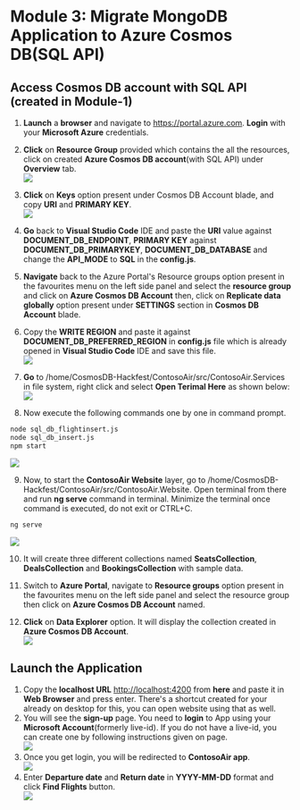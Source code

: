 # Module 3: Migrate MongoDB Application to Azure Cosmos DB(SQL API) 
## Access Cosmos DB account with SQL API (created in Module-1)
1. **Launch** a **browser** and navigate to https://portal.azure.com. **Login** with your **Microsoft Azure** credentials.<br/>
2. **Click** on **Resource Group** provided which contains the all the resources, click on created **Azure Cosmos DB account**(with SQL API) under **Overview** tab.<br/>
<img src="images/sqlcosmos.jpg"/><br/>
3. **Click** on **Keys** option present under Cosmos DB Account blade, and copy **URI** and **PRIMARY KEY**.<br/>
<img src="images/sqlkey.jpg"/><br/>
4. **Go** back to **Visual Studio Code** IDE and paste the **URI** value against **DOCUMENT_DB_ENDPOINT**, **PRIMARY KEY** against **DOCUMENT_DB_PRIMARYKEY**, **DOCUMENT_DB_DATABASE** and change the **API_MODE** to **SQL** in the **config.js**.<br/>

5. **Navigate** back to the Azure Portal's Resource groups option present in the favourites menu on the left side panel and select the **resource group** and click on **Azure Cosmos DB Account** then, click on **Replicate data globally** option present under **SETTINGS** section in **Cosmos DB Account** blade.<br/>

6. Copy the **WRITE REGION** and paste it against **DOCUMENT_DB_PREFERRED_REGION** in **config.js** file which is already opened in **Visual Studio Code** IDE and save this file.<br/>
<img src="images/sqlconfig.jpg"/><br/>
7. **Go** to /home/CosmosDB-Hackfest/ContosoAir/src/ContosoAir.Services in file system, right click and select **Open Terimal Here** as shown below:<br/>
<img src="images/jumpvm4.jpg"/><br/>
8. Now execute the following commands one by one in command prompt.<br/>

```bash
node sql_db_flightinsert.js
node sql_db_insert.js
npm start
```
<img src="images/sqlcommands.jpg"/><br/>

9. Now, to start the **ContosoAir Website** layer, go to /home/CosmosDB-Hackfest/ContosoAir/src/ContosoAir.Website. Open terminal from there and run **ng serve** command in terminal. Minimize the terminal once command is executed, do not exit or CTRL+C.<br/>

```bash
ng serve
```
<img src="images/jumpvm6.jpg"/><br/>

10. It will create three different collections named **SeatsCollection**, **DealsCollection** and **BookingsCollection** with sample data.<br/>

11. Switch to **Azure Portal**, navigate to **Resource groups** option present in the favourites menu on the left side panel and select the resource group then click on **Azure Cosmos DB Account** named.<br/>

12. **Click** on **Data Explorer** option. It will display the collection created in **Azure Cosmos DB Account**.<br/>
<img src="images/sqldataexplore.jpg"/><br/>

## Launch the Application
1. Copy the **localhost URL** [http://localhost:4200](http://localhost:4200) from **here** and paste it in **Web Browser** and press enter. There's a shortcut created for your already on desktop for this, you can open website using that as well.<br/>
1. You will see the **sign-up** page. You need to **login** to App using your **Microsoft Account**(formerly live-id). If you do not have a live-id, you can create one by following instructions given on page.<br/>
<img src="images/signup.jpg"/><br/>
1. Once you get login, you will be redirected to **ContosoAir app**.<br/>
<img src="images/contoso1.jpg"/><br/>
1. Enter **Departure date** and **Return date** in **YYYY-MM-DD** format and click **Find Flights** button.<br/>
<img src="images/contosoapp.jpg"/><br/>
